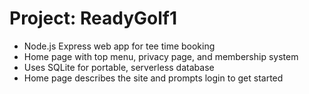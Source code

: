 <!-- Use this file to provide workspace-specific custom instructions to Copilot. For more details, visit https://code.visualstudio.com/docs/copilot/copilot-customization#_use-a-githubcopilotinstructionsmd-file -->

# Project: ReadyGolf1
- Node.js Express web app for tee time booking
- Home page with top menu, privacy page, and membership system
- Uses SQLite for portable, serverless database
- Home page describes the site and prompts login to get started
